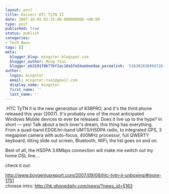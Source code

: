 ```yaml
---
layout: post
title: Kaiser/ HTC TyTN II
date: 2007-10-05 02:35:00.000000000 +08:00
type: post
published: true
status: publish
categories:
- Tech News
tags: []
meta:
  blogger_blog: mingster.blogspot.com
  blogger_author: Ming Tsai
  blogger_eb3191f8b77bf2ac10a5fe54aebee9ae_permalink: '5363028304947261053'
author:
  login: mingster
  email: mingster.tsai@gmail.com
  display_name: mingster
  first_name: ''
  last_name: ''
---
```

<p><a href="http://2.bp.blogspot.com/_i0VzdspWXjI/RwU66jnkxGI/AAAAAAAAAKQ/xA_YJ6-dw8o/s1600/product_TyTN_II.jpg"><img id="BLOGGER_PHOTO_ID_5117561329244488802" alt="" src="{{ site.JB.IMAGE_PATH }}/product_TyTN_II.jpg" border="0" /></a> HTC TyTN II is the new generation of 838PRO, and it's the third phone released this year (2007). It's probably one of the most anticipated Windows Mobile devices to ever be released. Does it live up to the hype? In short — yes! Talk about a tech lover's dream, this thing has everything. From a quad-band EDGE/tri-band UMTS/HSDPA radio, to integrated GPS, 3 megapixel camera with auto-focus, 400MHz processor, full QWERTY keyboard, tilting slide out screen, Bluetooth, WiFi; the list goes on and on.</p>
<p>Best of all, the HSDPA 3.6Mbps connection will make me switch out my home DSL line...</p>
<p>check it out:
<div>
<div><a href="http://www.boygeniusreport.com/2007/09/08/htc-tytn-ii-unboxing/#more-1751">http://www.boygeniusreport.com/2007/09/08/htc-tytn-ii-unboxing/#more-1751</a></div>
<div></div>
<div>chinese intro: <a href="http://hk.phonedaily.com/news/?news_id=5163">http://hk.phonedaily.com/news/?news_id=5163</a></div>
</div>
